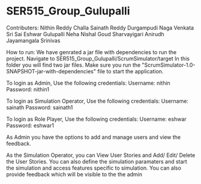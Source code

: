 # SER515_Group_Gulupalli

Contributers:
Nithin Reddy Challa
Sainath Reddy Durgampudi
Naga Venkata Sri Sai Eshwar Gulupalli
Neha Nishal Goud Sharvayigari
Anirudh Jayamangala Srinivas

How to run:
We have genrated a jar file with dependencies to run the project. 
Navigate to SER515_Group_Gulupalli/ScrumSimulator/target In this folder you will find two jar files. 
Make sure you run the "ScrumSimulator-1.0-SNAPSHOT-jar-with-dependencies" file to start the application.

To login as Admin,
Use the following credentials:
Username: nithin
Password: nithin1

To login as Simulation Operator,
Use the following credentials:
Username: sainath
Password: sainath1

To login as Role Player,
Use the following credentials:
Username: eshwar
Password: eshwar1

As Admin you have the options to add and manage users and view the feedback.

As the Simulation Operator, you can View User Stories and Add/ Edit/ Delete the User Stories. 
You can also define the simulation paramaters and start the simulation and access features specific to simulation. 
You can also provide feedback which will be visible to the the admin